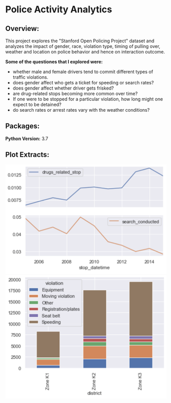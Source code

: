 # Police Activity Analytics
## Overview:

This project explores the "Stanford Open Policing Project" dataset and analyzes the impact of gender, race, violation type, timing of pulling over, weather and location on police behavior and hence on interaction outcome.

**Some of the questiones that I explored were:**

* whether male and female drivers tend to commit different types of traffic violations.
* does gender affect who gets a ticket for speeding or search rates?
* does gender affect whether driver gets frisked?
* are drug-related stops becoming more common over time?
* If one were to be stopped for a particular violation, how long might one expect to be detained?
* do search rates or arrest rates vary with the weather conditions?

## Packages:
**Python Version:** 3.7

## Plot Extracts:

![alt text](https://github.com/paabes/Data-Science/blob/main/Police_Activity/plots_extracts/drug_stops.png "Drug Related Stops")
![alt text](https://github.com/paabes/Data-Science/blob/main/Police_Activity/plots_extracts/violation_per_district.png "Violations Per District")
